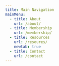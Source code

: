 ```yaml
---
title: Main Navigation
mainMenu:
  - title: About
    url: /about/
  - title: Membership
    url: /membership/
  - title: Resources
    url: /resoures/
    newtab: true
  - title: Contact
    url: /contact
---
```

